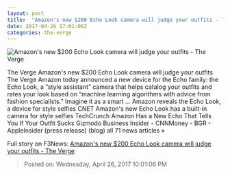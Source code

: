 ```yaml
---
layout: post
title:  "Amazon's new $200 Echo Look camera will judge your outfits - The Verge"
date: 2017-04-26 17:01:06Z
categories: the-verge
---
```


![Amazon's new $200 Echo Look camera will judge your outfits - The Verge](https://cdn0.vox-cdn.com/thumbor/Tfne7CTrpV7z8Ot8SN3AC6smHBw=/0x344:3666x2406/1600x900/cdn0.vox-cdn.com/uploads/chorus_image/image/54459279/Echo_Look__Closet_Shelf.0.jpg)

The Verge Amazon's new $200 Echo Look camera will judge your outfits The Verge Amazon today announced a new device for the Echo family: the Echo Look, a “style assistant” camera that helps catalog your outfits and rates your look based on “machine learning algorithms with advice from fashion specialists.” Imagine it as a smart ... Amazon reveals the Echo Look, a device for style selfies CNET Amazon's new Echo Look has a built-in camera for style selfies TechCrunch Amazon Has a New Echo That Tells You If Your Outfit Sucks Gizmodo Business Insider - CNNMoney - BGR - AppleInsider (press release) (blog) all 71 news articles »


Full story on F3News: [Amazon's new $200 Echo Look camera will judge your outfits - The Verge](http://www.f3nws.com/n/YTuTWF)

> Posted on: Wednesday, April 26, 2017 10:01:06 PM

